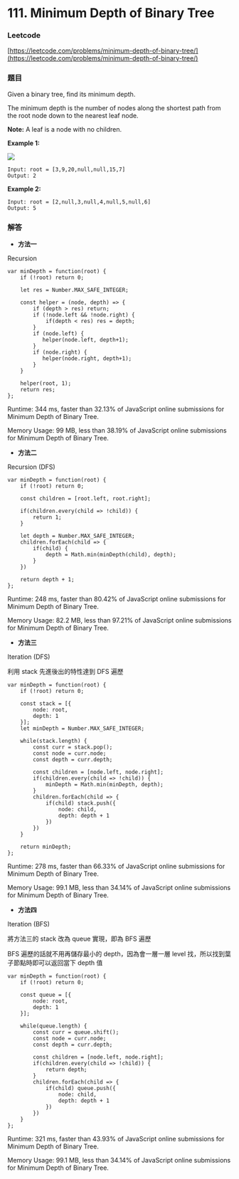 # 111. Minimum Depth of Binary Tree

### Leetcode

[https://leetcode.com/problems/minimum-depth-of-binary-tree/](https://leetcode.com/problems/minimum-depth-of-binary-tree/)

### 題目

Given a binary tree, find its minimum depth.

The minimum depth is the number of nodes along the shortest path from the root node down to the nearest leaf node.

**Note:** A leaf is a node with no children.

&#x20;

**Example 1:**

![](https://assets.leetcode.com/uploads/2020/10/12/ex\_depth.jpg)

```
Input: root = [3,9,20,null,null,15,7]
Output: 2
```

**Example 2:**

```
Input: root = [2,null,3,null,4,null,5,null,6]
Output: 5
```

### 解答 <a href="#ti-jie" id="ti-jie"></a>

* **方法一**

Recursion

```
var minDepth = function(root) {
    if (!root) return 0;
    
    let res = Number.MAX_SAFE_INTEGER;
    
    const helper = (node, depth) => {
        if (depth > res) return;
        if (!node.left && !node.right) {
            if(depth < res) res = depth;
        }
        if (node.left) {
           helper(node.left, depth+1); 
        }
        if (node.right) {
           helper(node.right, depth+1); 
        }
    }
    
    helper(root, 1);
    return res;
};
```

Runtime: 344 ms, faster than 32.13% of JavaScript online submissions for Minimum Depth of Binary Tree.

Memory Usage: 99 MB, less than 38.19% of JavaScript online submissions for Minimum Depth of Binary Tree.

* **方法二**

Recursion (DFS)

```
var minDepth = function(root) {
    if (!root) return 0;
    
    const children = [root.left, root.right];
    
    if(children.every(child => !child)) {
        return 1;
    }
    
    let depth = Number.MAX_SAFE_INTEGER;
    children.forEach(child => {
        if(child) {
            depth = Math.min(minDepth(child), depth);
        }
    })
    
    return depth + 1;
};
```

Runtime: 248 ms, faster than 80.42% of JavaScript online submissions for Minimum Depth of Binary Tree.

Memory Usage: 82.2 MB, less than 97.21% of JavaScript online submissions for Minimum Depth of Binary Tree.

* **方法三**

Iteration (DFS)

利用 stack 先進後出的特性達到 DFS 遍歷

```
var minDepth = function(root) {
    if (!root) return 0;
    
    const stack = [{
        node: root,
        depth: 1
    }];
    let minDepth = Number.MAX_SAFE_INTEGER;
    
    while(stack.length) {
        const curr = stack.pop();
        const node = curr.node;
        const depth = curr.depth;
        
        const children = [node.left, node.right];
        if(children.every(child => !child)) {
            minDepth = Math.min(minDepth, depth);
        }
        children.forEach(child => {
            if(child) stack.push({
                node: child,
                depth: depth + 1
            })
        })
    }
    
    return minDepth;
};
```

Runtime: 278 ms, faster than 66.33% of JavaScript online submissions for Minimum Depth of Binary Tree.

Memory Usage: 99.1 MB, less than 34.14% of JavaScript online submissions for Minimum Depth of Binary Tree.

* **方法四**

Iteration (BFS)

將方法三的 stack 改為 queue 實現，即為 BFS 遍歷

BFS 遍歷的話就不用再儲存最小的 depth，因為會一層一層 level 找，所以找到葉子節點時即可以返回當下 depth 值

```
var minDepth = function(root) {
    if (!root) return 0;
    
    const queue = [{
        node: root,
        depth: 1
    }];
    
    while(queue.length) {
        const curr = queue.shift();
        const node = curr.node;
        const depth = curr.depth;
        
        const children = [node.left, node.right];
        if(children.every(child => !child)) {
            return depth;
        }
        children.forEach(child => {
            if(child) queue.push({
                node: child,
                depth: depth + 1
            })
        })
    }
};
```

Runtime: 321 ms, faster than 43.93% of JavaScript online submissions for Minimum Depth of Binary Tree.

Memory Usage: 99.1 MB, less than 34.14% of JavaScript online submissions for Minimum Depth of Binary Tree.
